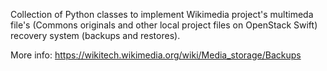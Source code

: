 Collection of Python classes to implement Wikimedia project's multimeda file's (Commons originals and other local project files on OpenStack Swift) recovery system (backups and restores).

More info: https://wikitech.wikimedia.org/wiki/Media_storage/Backups
